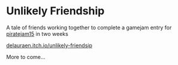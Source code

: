 # Unlikely Friendship
A tale of friends working together to complete a gamejam entry for [piratejam15](https://itch.io/jam/pirate) in two weeks

[delauraen.itch.io/unlikely-friendsip](https://delauraen.itch.io/unlikely-friendship)

More to come...